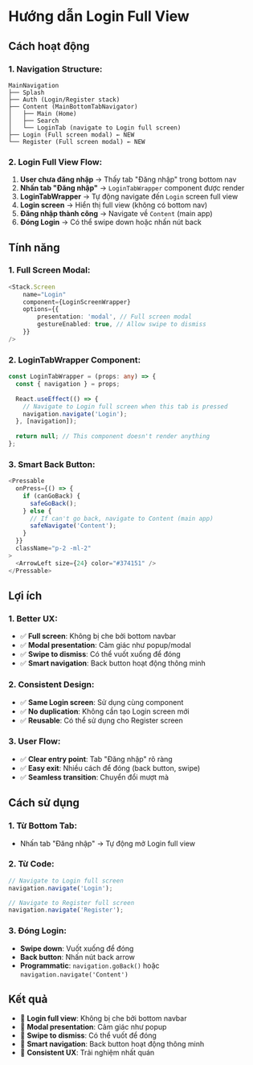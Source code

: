 # Hướng dẫn Login Full View

## Cách hoạt động

### 1. **Navigation Structure:**
```
MainNavigation
├── Splash
├── Auth (Login/Register stack)
├── Content (MainBottomTabNavigator)
│   ├── Main (Home)
│   ├── Search
│   └── LoginTab (navigate to Login full screen)
├── Login (Full screen modal) ← NEW
└── Register (Full screen modal) ← NEW
```

### 2. **Login Full View Flow:**
1. **User chưa đăng nhập** → Thấy tab "Đăng nhập" trong bottom nav
2. **Nhấn tab "Đăng nhập"** → `LoginTabWrapper` component được render
3. **LoginTabWrapper** → Tự động navigate đến `Login` screen full view
4. **Login screen** → Hiển thị full view (không có bottom nav)
5. **Đăng nhập thành công** → Navigate về `Content` (main app)
6. **Đóng Login** → Có thể swipe down hoặc nhấn nút back

## Tính năng

### 1. **Full Screen Modal:**
```typescript
<Stack.Screen 
    name="Login" 
    component={LoginScreenWrapper} 
    options={{
        presentation: 'modal', // Full screen modal
        gestureEnabled: true, // Allow swipe to dismiss
    }}
/>
```

### 2. **LoginTabWrapper Component:**
```typescript
const LoginTabWrapper = (props: any) => {
  const { navigation } = props;
  
  React.useEffect(() => {
    // Navigate to Login full screen when this tab is pressed
    navigation.navigate('Login');
  }, [navigation]);
  
  return null; // This component doesn't render anything
};
```

### 3. **Smart Back Button:**
```typescript
<Pressable 
  onPress={() => {
    if (canGoBack) {
      safeGoBack();
    } else {
      // If can't go back, navigate to Content (main app)
      safeNavigate('Content');
    }
  }}
  className="p-2 -ml-2"
>
  <ArrowLeft size={24} color="#374151" />
</Pressable>
```

## Lợi ích

### 1. **Better UX:**
- ✅ **Full screen**: Không bị che bởi bottom navbar
- ✅ **Modal presentation**: Cảm giác như popup/modal
- ✅ **Swipe to dismiss**: Có thể vuốt xuống để đóng
- ✅ **Smart navigation**: Back button hoạt động thông minh

### 2. **Consistent Design:**
- ✅ **Same Login screen**: Sử dụng cùng component
- ✅ **No duplication**: Không cần tạo Login screen mới
- ✅ **Reusable**: Có thể sử dụng cho Register screen

### 3. **User Flow:**
- ✅ **Clear entry point**: Tab "Đăng nhập" rõ ràng
- ✅ **Easy exit**: Nhiều cách để đóng (back button, swipe)
- ✅ **Seamless transition**: Chuyển đổi mượt mà

## Cách sử dụng

### 1. **Từ Bottom Tab:**
- Nhấn tab "Đăng nhập" → Tự động mở Login full view

### 2. **Từ Code:**
```typescript
// Navigate to Login full screen
navigation.navigate('Login');

// Navigate to Register full screen
navigation.navigate('Register');
```

### 3. **Đóng Login:**
- **Swipe down**: Vuốt xuống để đóng
- **Back button**: Nhấn nút back arrow
- **Programmatic**: `navigation.goBack()` hoặc `navigation.navigate('Content')`

## Kết quả

- 🎯 **Login full view**: Không bị che bởi bottom navbar
- 🎯 **Modal presentation**: Cảm giác như popup
- 🎯 **Swipe to dismiss**: Có thể vuốt để đóng
- 🎯 **Smart navigation**: Back button hoạt động thông minh
- 🎯 **Consistent UX**: Trải nghiệm nhất quán
